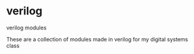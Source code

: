 verilog
=======

verilog modules


These are a collection of modules made in verilog for my digital systems class
